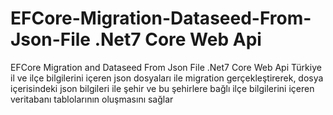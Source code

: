 # EFCore-Migration-Dataseed-From-Json-File .Net7 Core Web Api
EFCore Migration and Dataseed From Json File .Net7 Core Web Api
Türkiye il ve ilçe bilgilerini içeren json dosyaları ile migration gerçekleştirerek,
dosya içerisindeki json bilgileri ile şehir ve bu şehirlere bağlı ilçe bilgilerini içeren veritabanı tablolarının oluşmasını sağlar
